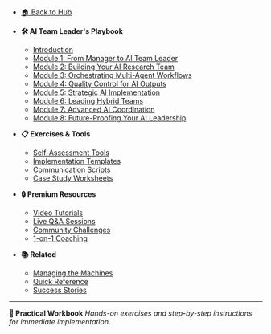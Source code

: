 <!-- AI Team Leader's Playbook - Sidebar -->

* [🏠 Back to Hub](/)

* **🛠️ AI Team Leader's Playbook**
  * [Introduction](/ai-team-leaders-playbook/)
  * [Module 1: From Manager to AI Team Leader](/ai-team-leaders-playbook/module-1)
  * [Module 2: Building Your AI Research Team](/ai-team-leaders-playbook/module-2)
  * [Module 3: Orchestrating Multi-Agent Workflows](/ai-team-leaders-playbook/module-3)
  * [Module 4: Quality Control for AI Outputs](/ai-team-leaders-playbook/module-4)
  * [Module 5: Strategic AI Implementation](/ai-team-leaders-playbook/module-5)
  * [Module 6: Leading Hybrid Teams](/ai-team-leaders-playbook/module-6)
  * [Module 7: Advanced AI Coordination](/ai-team-leaders-playbook/module-7)
  * [Module 8: Future-Proofing Your AI Leadership](/ai-team-leaders-playbook/module-8)

* **📋 Exercises & Tools**
  * [Self-Assessment Tools](/ai-team-leaders-playbook/assessments)
  * [Implementation Templates](/ai-team-leaders-playbook/templates)
  * [Communication Scripts](/ai-team-leaders-playbook/scripts)
  * [Case Study Worksheets](/ai-team-leaders-playbook/worksheets)

* **🔒 Premium Resources**
  * [Video Tutorials](/ai-team-leaders-playbook/videos)
  * [Live Q&A Sessions](/ai-team-leaders-playbook/qa-sessions)
  * [Community Challenges](/ai-team-leaders-playbook/challenges)
  * [1-on-1 Coaching](/ai-team-leaders-playbook/coaching)

* **📚 Related**
  * [Managing the Machines](/managing-the-machines/)
  * [Quick Reference](/resources/quick-reference)
  * [Success Stories](/community/success-stories)

---

**🎯 Practical Workbook**
*Hands-on exercises and step-by-step instructions for immediate implementation.*


